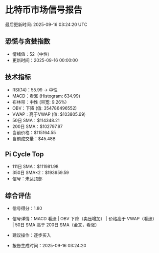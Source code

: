 # 比特币市场信号报告

最后更新时间: 2025-09-16 03:24:20 UTC

## 恐慌与贪婪指数
- 情绪值：52（中性）
- 更新时间：2025-09-16 00:00:00

## 技术指标
- RSI(14)：55.99 → 中性
- MACD：看涨 (Histogram: 634.99)
- 布林带：中性 (带宽: 9.26%)
- OBV：下降 (值: 354786496552)
- VWAP：高于VWAP (值: $103805.69)
- 50日 SMA：$114348.21
- 200日 SMA：$102797.97
- 当前价格：$115164.55
- 当前成交量：$45.48B

## Pi Cycle Top
- 111日 SMA：$111981.98
- 350日 SMA×2：$193959.59
- 信号：未达顶部

## 综合评估
- 信号得分：1.80
- 信号详情：MACD 看涨 | OBV 下降（卖压增加） | 价格高于 VWAP（看涨） | 50日 SMA 高于 200日 SMA（金叉，看涨）
- 建议操作：逐步买入

- 报告生成时间：2025-09-16 03:24:20